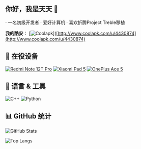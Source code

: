 ## 你好，我是天天 👋
· 一名初级开发者
· 爱好计算机
· 喜欢折腾Project Treble移植

**我的酷安**：
[![Coolapk](https://img.shields.io/badge/点击查看-酷安-orange?style=flat-square&logo=android&logoColor=white)]([http://www.coolapk.com/u/4430874](http://www.coolapk.com/u/4430874)

## 📱 在役设备
[![Redmi Note 12T Pro](https://img.shields.io/badge/Redmi%20Note%2012T%20Pro-小米-orange?style=flat-square&logo=xiaomi&logoColor=white)](https://www.mi.com/)
[![Xiaomi Pad 5](https://img.shields.io/badge/Xiaomi%20Pad%205-小米-blue?style=flat-square&logo=xiaomi&logoColor=white)](https://www.mi.com/)
[![OnePlus Ace 5](https://img.shields.io/badge/OnePlus%20Ace%205-一加-red?style=flat-square&logo=oneplus&logoColor=white)](https://www.oneplus.com/)

## 🧰 语言 & 工具
<!-- 主力 -->
![C++](https://img.shields.io/badge/C%2B%2B-00599C?style=flat-square&logo=c%2B%2B&logoColor=white)
![Python](https://img.shields.io/badge/Python-3776AB?style=flat-square&logo=python&logoColor=white)

## 📊 GitHub 统计
![GitHub Stats](https://miyuki-github.vercel.app/api/?username=mytiantian001&show_icons=true&bg_color=23272A&title_color=FF73F1&text_color=FFC0CB&icon_color=9B84EE&count_private=true&include_all_commits=true&border_color=9B84EE&border_radius=6)

![Top Langs](https://miyuki-github.vercel.app/api/top-langs/?username=mytiantian001&layout=compact&bg_color=23272A&title_color=FFC0CB&text_color=FFC0CB&icon_color=9B84EE&count_private=true&include_all_commits=true&border_color=9B84EE&border_radius=6)
